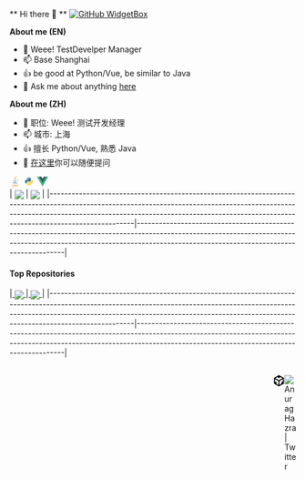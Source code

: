 ** Hi there 👋 **
[![GitHub WidgetBox](https://github-widgetbox.vercel.app/api/profile?username=462548187&data=followers,repositories,stars,commits)](https://github.com/462548187/)

**About me (EN)**
- 🔭 Weee! TestDevelper Manager
- 📫 Base Shanghai
- 👍 be good at Python/Vue, be similar to Java
- 💬 Ask me about anything [here](https://github.com/462548187/462548187/issues)

**About me (ZH)**
- 🔭 职位: Weee! 测试开发经理
- 📫 城市: 上海
- 👍 擅长 Python/Vue, 熟悉 Java
- 💬 [在这里](https://github.com/462548187/462548187/issues)你可以随便提问

<code><img height="20" alt="Java" src="https://raw.githubusercontent.com/github/explore/80688e429a7d4ef2fca1e82350fe8e3517d3494d/topics/java/java.png"></code>
<code><img height="20" alt="Python" src="https://raw.githubusercontent.com/github/explore/5c058a388828bb5fde0bcafd4bc867b5bb3f26f3/topics/python/python.png"></code>
<code><img height="20" alt="Vue" src="https://raw.githubusercontent.com/github/explore/80688e429a7d4ef2fca1e82350fe8e3517d3494d/topics/vue/vue.png"></code>  
| <a href="https://github.com/462548187/"><img align="center" src="https://github-readme-stats.vercel.app/api?username=462548187&show_icons=true&theme=radical" /></a> | <a href="https://github.com/462548187/"><img align="center" src="https://github-readme-stats.vercel.app/api/top-langs/?username=462548187&layout=compact&theme=radical&langs_count=8" /></a> |
|-----------------------------------------------------------------------------------------------------------------------------------------------------------------------------------------------------------------------------------------------------------------|----------------------------------------------------------------------------------------------------------------------------------------------------------------------------------------------------------------------|


#### Top Repositories


|<a href="https://github.com/462548187/fastApiFramework">
  <img align="center" src="https://github-readme-stats.vercel.app/api/pin/?username=462548187&repo=fastApiFramework&theme=radical" />
</a>|<a href="https://github.com/462548187/fastApiFramework">
  <img align="center" src="https://github-readme-stats.vercel.app/api/pin/?username=462548187&repo=fastApiFramework&theme=radical" />
</a>|
|-----------------------------------------------------------------------------------------------------------------------------------------------------------------------------------------------------------------------------------------------------------------|----------------------------------------------------------------------------------------------------------------------------------------------------------------------------------------------------------------------|
<br />
<br />

<a href="#">
  <img align="right" alt="Anurag Hazra | Twitter" width="21px" src="https://raw.githubusercontent.com/anuraghazra/anuraghazra/master/assets/twitter.svg" />
</a>
<a href="#">
  <img align="right" alt="Anurag Hazra | CodeSandbox" width="20px" src="https://raw.githubusercontent.com/anuraghazra/anuraghazra/master/assets/codesandbox.svg" />
</a>
